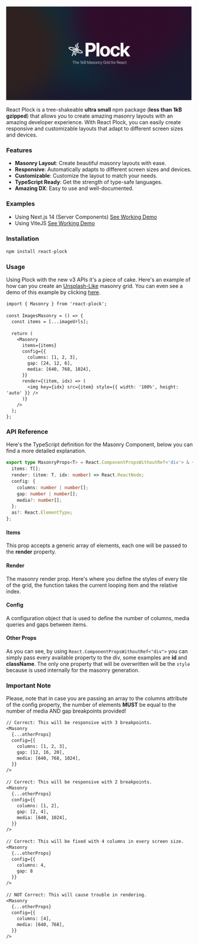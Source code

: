 ![Plock Logo](./assets/cover.png)

React Plock is a tree-shakeable **ultra small** npm package (**less than 1kB gzipped**) that allows you to create amazing masonry layouts with an amazing developer experience. With React Plock, you can easily create responsive and customizable layouts that adapt to different screen sizes and devices.

### Features

- **Masonry Layout**: Create beautiful masonry layouts with ease.
- **Responsive**: Automatically adapts to different screen sizes and devices.
- **Customizable**: Customize the layout to match your needs.
- **TypeScript Ready**: Get the strength of type-safe languages.
- **Amazing DX**: Easy to use and well-documented.

### Examples

- Using Next.js 14 (Server Components) [See Working Demo](https://react-plock-with-nextjs.vercel.app/)
- Using ViteJS [See Working Demo](https://react-plock-with-vite.vercel.app/)

### Installation

```bash
npm install react-plock
```

### Usage

Using Plock with the new v3 APIs it's a piece of cake. Here's an example of how can you create an [Unsplash-Like](https://unsplash.com/) masonry grid. You can even see a demo of this example by clicking [here](https://react-plock.netlify.app/).

```tsx
import { Masonry } from 'react-plock';

const ImagesMasonry = () => {
  const items = [...imageUrls];

  return (
    <Masonry
      items={items}
      config={{
        columns: [1, 2, 3],
        gap: [24, 12, 6],
        media: [640, 768, 1024],
      }}
      render={(item, idx) => (
        <img key={idx} src={item} style={{ width: '100%', height: 'auto' }} />
      )}
    />
  );
};
```

### API Reference

Here's the TypeScript definition for the Masonry Component, below you can find a more detailed explanation.

```ts
export type MasonryProps<T> = React.ComponentPropsWithoutRef<'div'> & {
  items: T[];
  render: (item: T, idx: number) => React.ReactNode;
  config: {
    columns: number | number[];
    gap: number | number[];
    media?: number[];
  };
  as?: React.ElementType;
};
```

#### Items

This prop accepts a generic array of elements, each one will be passed to the **render** property.

#### Render

The masonry render prop. Here's where you define the styles of every tile of the grid, the function takes the current looping item and the relative index.

#### Config

A configuration object that is used to define the number of columns, media queries and gaps between items.

#### Other Props

As you can see, by using `React.ComponentPropsWithoutRef<"div">` you can simply pass every available property to the div, some examples are **id** and **className**. The only one property that will be overwritten will be the `style` because is used internally for the masonry generation.

### Important Note

Please, note that in case you are passing an array to the columns attribute of the config property, the number of elements **MUST** be equal to the number of media AND gap breakpoints provided!

```tsx
// Correct: This will be responsive with 3 breakpoints.
<Masonry
  {...otherProps}
  config={{
    columns: [1, 2, 3],
    gap: [12, 16, 20],
    media: [640, 768, 1024],
  }}
/>

// Correct: This will be responsive with 2 breakpoints.
<Masonry
  {...otherProps}
  config={{
    columns: [1, 2],
    gap: [2, 4],
    media: [640, 1024],
  }}
/>

// Correct: This will be fixed with 4 columns in every screen size.
<Masonry
  {...otherProps}
  config={{
    columns: 4,
    gap: 8
  }}
/>

// NOT Correct: This will cause trouble in rendering.
<Masonry
  {...otherProps}
  config={{
    columns: [4],
    media: [640, 768],
  }}
/>
```
